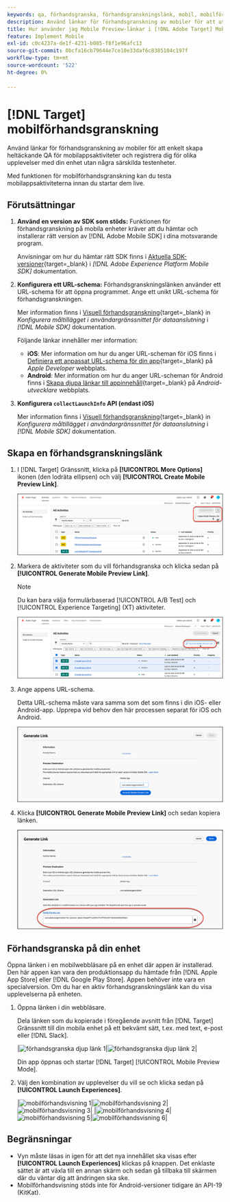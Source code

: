 ```yaml
---
keywords: qa, förhandsgranska, förhandsgranskningslänk, mobil, mobilförhandsgranskning
description: Använd länkar för förhandsgranskning av mobiler för att utföra QA-åtgärder från början till slut för mobilappsaktiviteter.
title: Hur använder jag Mobile Preview-länkar i [!DNL Adobe Target] Mobiler?
feature: Implement Mobile
exl-id: c0c4237a-de1f-4231-b085-f8f1e96afc13
source-git-commit: 0bcfa16cb79644e7ce10e33daf6c8385104c197f
workflow-type: tm+mt
source-wordcount: '522'
ht-degree: 0%

---
```


# [!DNL Target] mobilförhandsgranskning

Använd länkar för förhandsgranskning av mobiler för att enkelt skapa heltäckande QA för mobilappsaktiviteter och registrera dig för olika upplevelser med din enhet utan några särskilda testenheter.

Med funktionen för mobilförhandsgranskning kan du testa mobilappsaktiviteterna innan du startar dem live.

## Förutsättningar

1. **Använd en version av SDK som stöds:** Funktionen för förhandsgranskning på mobila enheter kräver att du hämtar och installerar rätt version av [!DNL Adobe Mobile SDK] i dina motsvarande program.

   Anvisningar om hur du hämtar rätt SDK finns i [Aktuella SDK-versioner](https://developer.adobe.com/client-sdks/documentation/current-sdk-versions/){target=_blank} i *[!DNL Adobe Experience Platform Mobile SDK]* dokumentation.

1. **Konfigurera ett URL-schema:** Förhandsgranskningslänken använder ett URL-schema för att öppna programmet. Ange ett unikt URL-schema för förhandsgranskningen.

   Mer information finns i [Visuell förhandsgranskning](https://developer.adobe.com/client-sdks/documentation/adobe-target/#visual-preview){target=_blank} in *Konfigurera måltillägget i användargränssnittet för dataanslutning* i *[!DNL Mobile SDK]* dokumentation.

   Följande länkar innehåller mer information:

   * **iOS**: Mer information om hur du anger URL-scheman för iOS finns i [Definiera ett anpassat URL-schema för din app](https://developer.apple.com/documentation/xcode/defining-a-custom-url-scheme-for-your-app){target=_blank} på *Apple Developer* webbplats.
   * **Android**: Mer information om hur du anger URL-scheman för Android finns i [Skapa djupa länkar till appinnehåll](https://developer.android.com/training/app-links/deep-linking){target=_blank} på *Android-utvecklare* webbplats.

1. **Konfigurera `collectLaunchInfo` API (endast i0S)**

   Mer information finns i [Visuell förhandsgranskning](https://developer.adobe.com/client-sdks/documentation/adobe-target/#visual-preview){target=_blank} in *Konfigurera måltillägget i användargränssnittet för dataanslutning* i *[!DNL Mobile SDK]* dokumentation.

## Skapa en förhandsgranskningslänk

1. I [!DNL Target] Gränssnitt, klicka på **[!UICONTROL More Options]** ikonen (den lodräta ellipsen) och välj **[!UICONTROL Create Mobile Preview Link]**.

   ![alt-bild](assets/mobile-preview-create.png)

1. Markera de aktiviteter som du vill förhandsgranska och klicka sedan på **[!UICONTROL Generate Mobile Preview Link]**.

   >[!NOTE]
   >
   >Du kan bara välja formulärbaserad [!UICONTROL A/B Test] och [!UICONTROL Experience Targeting] (XT) aktiviteter.

   ![alt-bild](assets/mobile-preview-select-activities.png)

1. Ange appens URL-schema.

   Detta URL-schema måste vara samma som det som finns i din iOS- eller Android-app. Upprepa vid behov den här processen separat för iOS och Android.

   ![alt-bild](assets/mobile-preview-enter-url-scheme.png)

1. Klicka **[!UICONTROL Generate Mobile Preview Link]** och sedan kopiera länken.

   ![alt-bild](assets/mobile-preview-generate-and-copy.png)

## Förhandsgranska på din enhet

Öppna länken i en mobilwebbläsare på en enhet där appen är installerad. Den här appen kan vara den produktionsapp du hämtade från [!DNL Apple App Store] eller [!DNL Google Play Store]. Appen behöver inte vara en specialversion. Om du har en aktiv förhandsgranskningslänk kan du visa upplevelserna på enheten.

1. Öppna länken i din webbläsare.

   Dela länken som du kopierade i föregående avsnitt från [!DNL Target] Gränssnitt till din mobila enhet på ett bekvämt sätt, t.ex. med text, e-post eller [!DNL Slack].

   |![förhandsgranska djup länk 1](assets/mobile-preview-open-deeplink.png)|![förhandsgranska djup länk 2](assets/mobile-preview-open-app.png)|

   Din app öppnas och startar [!DNL Target] [!UICONTROL Mobile Preview Mode].

1. Välj den kombination av upplevelser du vill se och klicka sedan på **[!UICONTROL Launch Experiences]**.

   |![mobilförhandsvisning 1](assets/mobile-preview-experience-selection-1.png)|![mobilförhandsvisning 2](assets/mobile-preview-experience-result-1-france.png)|![mobilförhandsvisning 3](assets/mobile-preview-experience-result-1-shipfree.png)| |![mobilförhandsvisning 4](assets/mobile-preview-experience-selection-2.png)|![mobilförhandsvisning 5](assets/mobile-preview-experience-result-2-aus.png)|![mobilförhandsvisning 6](assets/mobile-preview-experience-result-2-10off.png)|

## Begränsningar

* Vyn måste läsas in igen för att det nya innehållet ska visas efter **[!UICONTROL Launch Experiences]** klickas på knappen. Det enklaste sättet är att växla till en annan skärm och sedan gå tillbaka till skärmen där du väntar dig att ändringen ska ske.
* Mobilförhandsvisning stöds inte för Android-versioner tidigare än API-19 (KitKat).
